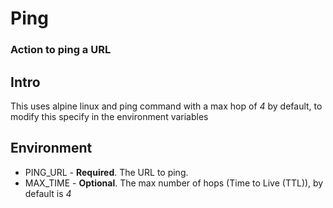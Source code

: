 <h1 id="ping">Ping</h1>
<h3 id="action-to-ping-a-url">Action to ping a URL</h3>
<h2 id="intro">Intro</h2>
<p>This uses alpine linux and ping command with a max hop of <i>4</i> by default, to modify this specify in the environment variables</p>
<h2 id="environment">Environment</h2>
<ul>
<li>PING_URL - <strong>Required</strong>. The URL to ping.</li>
<li>MAX_TIME - <strong>Optional</strong>. The max number of hops (Time to Live (TTL)), by default is <i>4</i></li>
</ul>

